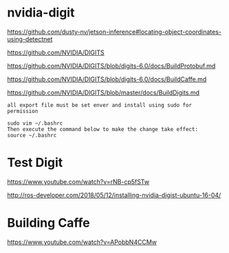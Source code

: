 # nvidia-digit

https://github.com/dusty-nv/jetson-inference#locating-object-coordinates-using-detectnet

https://github.com/NVIDIA/DIGITS

https://github.com/NVIDIA/DIGITS/blob/digits-6.0/docs/BuildProtobuf.md

https://github.com/NVIDIA/DIGITS/blob/digits-6.0/docs/BuildCaffe.md

https://github.com/NVIDIA/DIGITS/blob/master/docs/BuildDigits.md
```
all export file must be set enver and install using sudo for permission

sudo vim ~/.bashrc
Then execute the command below to make the change take effect:
source ~/.bashrc
```
# Test Digit
https://www.youtube.com/watch?v=rNB-cp5fSTw

http://ros-developer.com/2018/05/12/installing-nvidia-digist-ubuntu-16-04/

# Building Caffe
https://www.youtube.com/watch?v=APobbN4CCMw

